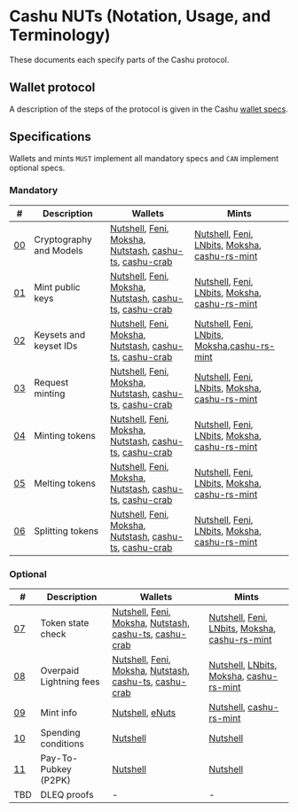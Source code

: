 # Cashu NUTs (Notation, Usage, and Terminology)

These documents each specify parts of the Cashu protocol.

## Wallet protocol

A description of the steps of the protocol is given in the Cashu [wallet specs](/wallet/cashu_wallet_spec.md).

## Specifications
Wallets and mints `MUST` implement all mandatory specs and `CAN` implement optional specs.

### Mandatory
| # | Description | Wallets | Mints |
|--- | --- | --- | --- |
| [00][00] | Cryptography and Models | [Nutshell][py], [Feni][feni], [Moksha][cashume], [Nutstash][ns], [cashu-ts][ts], [cashu-crab][cashu-crab] | [Nutshell][py], [Feni][feni], [LNbits], [Moksha][moksha], [cashu-rs-mint][cashu-rs-mint]
| [01][01] | Mint public keys | [Nutshell][py], [Feni][feni], [Moksha][cashume], [Nutstash][ns], [cashu-ts][ts], [cashu-crab][cashu-crab] | [Nutshell][py], [Feni][feni], [LNbits], [Moksha][moksha], [cashu-rs-mint][cashu-rs-mint]
| [02][02] | Keysets and keyset IDs | [Nutshell][py], [Feni][feni], [Moksha][cashume], [Nutstash][ns], [cashu-ts][ts], [cashu-crab][cashu-crab] | [Nutshell][py], [Feni][feni], [LNbits], [Moksha][moksha],[cashu-rs-mint][cashu-rs-mint]
| [03][03] | Request minting | [Nutshell][py], [Feni][feni], [Moksha][cashume], [Nutstash][ns], [cashu-ts][ts], [cashu-crab][cashu-crab] | [Nutshell][py], [Feni][feni], [LNbits], [Moksha][moksha], [cashu-rs-mint][cashu-rs-mint]
| [04][04] | Minting tokens | [Nutshell][py], [Feni][feni], [Moksha][cashume], [Nutstash][ns], [cashu-ts][ts], [cashu-crab][cashu-crab] | [Nutshell][py], [Feni][feni], [LNbits], [Moksha][moksha], [cashu-rs-mint][cashu-rs-mint]
| [05][05] | Melting tokens | [Nutshell][py], [Feni][feni], [Moksha][cashume], [Nutstash][ns], [cashu-ts][ts], [cashu-crab][cashu-crab] | [Nutshell][py], [Feni][feni], [LNbits], [Moksha][moksha], [cashu-rs-mint][cashu-rs-mint]
| [06][06] | Splitting tokens | [Nutshell][py], [Feni][feni], [Moksha][cashume], [Nutstash][ns], [cashu-ts][ts], [cashu-crab][cashu-crab] | [Nutshell][py], [Feni][feni], [LNbits], [Moksha][moksha], [cashu-rs-mint][cashu-rs-mint]

### Optional
| # | Description | Wallets | Mints
|--- | --- | --- | --- |
| [07][07] | Token state check | [Nutshell][py], [Feni][feni], [Moksha][cashume], [Nutstash][ns], [cashu-ts][ts], [cashu-crab][cashu-crab] | [Nutshell][py], [Feni][feni], [LNbits], [Moksha][moksha], [cashu-rs-mint][cashu-rs-mint]
| [08][08] | Overpaid Lightning fees | [Nutshell][py], [Feni][feni], [Moksha][cashume], [Nutstash][ns], [cashu-ts][ts], [cashu-crab][cashu-crab] | [Nutshell][py], [LNbits], [Moksha][moksha], [cashu-rs-mint][cashu-rs-mint]
| [09][09] | Mint info | [Nutshell][py], [eNuts][enuts] | [Nutshell][py], [cashu-rs-mint][cashu-rs-mint]
| [10][10] | Spending conditions | [Nutshell][py] | [Nutshell][py]
| [11][11] | Pay-To-Pubkey (P2PK) | [Nutshell][py] | [Nutshell][py]
| TBD | DLEQ proofs | - | -

[py]: https://github.com/cashubtc/cashu
[feni]: https://github.com/cashubtc/cashu-feni
[lnbits]: https://github.com/lnbits/cashu
[cashume]: https://cashu.me
[ns]: https://nutstash.app/
[ts]: https://github.com/cashubtc/cashu-ts
[enuts]: https://github.com/cashubtc/eNuts
[moksha]: https://github.com/ngutech21/moksha
[cashu-crab]: https://github.com/thesimplekid/cashu-crab
[cashu-rs-mint]: https://github.com/thesimplekid/cashu-rs-mint

[00]: 00.md
[01]: 01.md
[02]: 02.md
[03]: 03.md
[04]: 04.md
[05]: 05.md
[06]: 06.md
[07]: 07.md
[08]: 08.md
[09]: 09.md
[10]: 10.md
[11]: 11.md
[12]: 12.md
[13]: 13.md
[14]: 14.md
[15]: 15.md
[16]: 16.md
[17]: 17.md
[18]: 18.md
[19]: 19.md
[20]: 20.md
